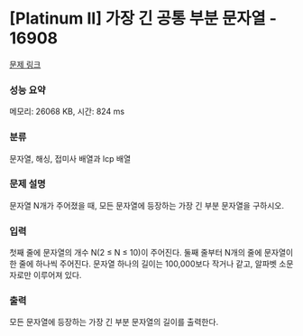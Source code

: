 # [Platinum II] 가장 긴 공통 부분 문자열 - 16908 

[문제 링크](https://www.acmicpc.net/problem/16908) 

### 성능 요약

메모리: 26068 KB, 시간: 824 ms

### 분류

문자열, 해싱, 접미사 배열과 lcp 배열

### 문제 설명

<p>문자열 N개가 주어졌을 때, 모든 문자열에 등장하는 가장 긴 부분 문자열을 구하시오.</p>

### 입력 

 <p>첫째 줄에 문자열의 개수 N(2 ≤ N ≤ 10)이 주어진다. 둘째 줄부터 N개의 줄에 문자열이 한 줄에 하나씩 주어진다. 문자열 하나의 길이는 100,000보다 작거나 같고, 알파벳 소문자로만 이루어져 있다.</p>

### 출력 

 <p>모든 문자열에 등장하는 가장 긴 부분 문자열의 길이를 출력한다.</p>

